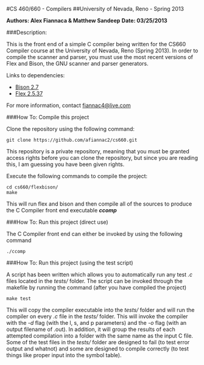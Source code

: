 #CS 460/660 - Compilers
##University of Nevada, Reno - Spring 2013

__Authors: Alex Fiannaca & Matthew Sandeep__
__Date:    03/25/2013__

###Description:

This is the front end of a simple C compiler being written for the CS660
Compiler course at the University of Nevada, Reno (Spring 2013). In order to
compile the scanner and parser, you must use the most recent versions of Flex
and Bison, the GNU scanner and parser generators.

Links to dependencies:
+ [Bison 2.7](ftp://ftp.gnu.org/gnu/bison/)
+ [Flex 2.5.37](http://flex.sourceforge.net/)

For more information, contact [fiannac4@live.com](mailto:fiannac4@live.com)

###How To: Compile this project

Clone the repository using the following command:

	git clone https://github.com/afiannac2/cs660.git

This repository is a private repository, meaning that you must be granted
access rights before you can clone the repository, but since you are
reading this, I am guessing you have been given rights.

Execute the following commands to compile the project:

	cd cs660/flexbison/
	make

This will run flex and bison and then compile all of the sources to produce
the C Compiler front end executable *__ccomp__*

###How To: Run this project (direct use)

The C Compiler front end can either be invoked by using the following command

	./ccomp

###How To: Run this project (using the test script)

A script has been written which allows you to automatically run any test *.c*
files located in the *tests/* folder. The script can be invoked through the 
makefile by running the command (after you have compiled the project)

	make test

This will copy the compiler executable into the *tests/* folder and will
run the compiler on every *.c* file in the *tests/* folder. This will invoke
the compiler with the *-d* flag (with the l, s, and p parameters) and the *-o*
flag (with an output filename of <filename>.out). In addition, it will group
the results of each attempted compilation into a folder with the same name
as the input C file. Some of the test files in the *tests/* folder are designed
to fail (to test error output and whatnot) and some are designed to compile
correctly (to test things like proper input into the symbol table).

